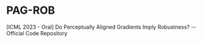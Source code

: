 # PAG-ROB
[ICML 2023 - Oral] Do Perceptually Aligned Gradients Imply Robustness?  -- Official Code Repository
